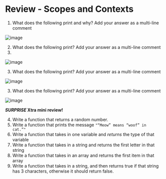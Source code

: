 # Review - Scopes and Contexts

1. What does the following print and why? Add your answer as a multi-line comment

![image](https://user-images.githubusercontent.com/635732/120242342-f2be2d80-c264-11eb-86b3-f9e02267cf36.png)

2. What does the following print? Add your answer as a multi-line comment
3. 
![image](https://user-images.githubusercontent.com/635732/120242468-344ed880-c265-11eb-9b96-17e360eff6f6.png)

3. What does the following print? Add your answer as a multi-line comment

![image](https://user-images.githubusercontent.com/635732/120242366-ff428600-c264-11eb-8656-4db8850d7875.png)

3. What does the following print? Add your answer as a multi-line comment

![image](https://user-images.githubusercontent.com/635732/120242400-13868300-c265-11eb-9c0e-2047bf59345d.png)

**_SURPRISE_ Xtra mini review!**

4. Write a function that returns a random number.
5. Write a function that prints the message `"“Meow” means “woof” in cat.”"`
6. Write a function that takes in one variable and *returns* the type of that variable
7. Write a function that takes in a string and returns the first letter in that string
7. Write a function that takes in an array and returns the first item in that array
8. Write a function that takes in a string, and then returns true if that string has 3 characters, otherwise it should return false.
